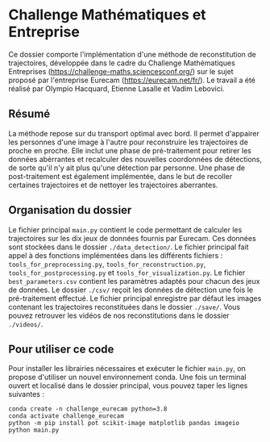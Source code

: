 # Challenge Mathématiques et Entreprise

Ce dossier comporte l'implémentation d'une méthode de reconstitution de trajectoires, développée dans le cadre du Challenge Mathématiques Entreprises (https://challenge-maths.sciencesconf.org/) sur le sujet proposé par l'entreprise Eurecam (https://eurecam.net/fr/).
Le travail a été réalisé par Olympio Hacquard, Etienne Lasalle et Vadim Lebovici.

## Résumé

La méthode repose sur du transport optimal avec bord. Il permet d'appairer les personnes d'une image à l'autre pour reconstruire les trajectoires de proche en proche. Elle inclut une phase de pré-traitement pour retirer les données abérrantes et recalculer des nouvelles coordonnées de détections, de sorte qu'il n'y ait plus qu'une détection par personne. Une phase de post-traitement est également implémentée, dans le but de recoller certaines trajectoires et de nettoyer les trajectoires aberrantes.

## Organisation du dossier

Le fichier principal `main.py` contient le code permettant de calculer les trajectoires sur les dix jeux de données fournis par Eurecam. Ces données sont stockées dans le dossier `./data_detection/`. Le fichier principal fait appel à des fonctions implémentées dans les différents fichiers : `tools_for_preprocessing.py`, `tools_for_reconstruction.py`, `tools_for_postprocessing.py` et `tools_for_visualization.py`. Le fichier `best_parameters.csv` contient les paramètres adaptés pour chacun des jeux de données. Le dossier `./csv/` reçoit les données de détection une fois le pré-traitement effectué. Le fichier principal enregistre par défaut les images contenant les trajectoires reconstituées dans le dossier `./save/`. Vous pouvez retrouver les vidéos de nos reconstitutions dans le dossier `./videos/`.

## Pour utiliser ce code

Pour installer les librairies nécessaires et exécuter le fichier `main.py`, on propose d'utiliser un nouvel environnement conda. Une fois un terminal ouvert et localisé dans le dossier principal, vous pouvez taper les lignes suivantes :

```
conda create -n challenge_eurecam python=3.8
conda activate challenge_eurecam
python -m pip install pot scikit-image matplotlib pandas imageio
python main.py
```
